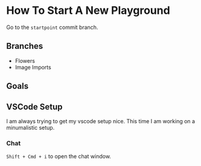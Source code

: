 # How To Start A New Playground

Go to the `startpoint` commit branch.

## Branches

- Flowers
- Image Imports

## Goals

## VSCode Setup

I am always trying to get my vscode setup nice. This time I am working on a minumalistic setup.

### Chat

`Shift + Cmd + i` to open the chat window.
